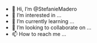 - 👋 Hi, I’m @StefanieMadero
- 👀 I’m interested in ...
- 🌱 I’m currently learning ...
- 💞️ I’m looking to collaborate on ...
- 📫 How to reach me ...

<!---
StefanieMadero/StefanieMadero is a ✨ special ✨ repository because its `README.md` (this file) appears on your GitHub profile.
You can click the Preview link to take a look at your changes.
--->
